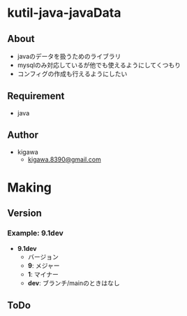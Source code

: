 # kutil-java-javaData

## About

* javaのデータを扱うためのライブラリ
* mysqlのみ対応しているが他でも使えるようにしてくつもり
* コンフィグの作成も行えるようにしたい

## Requirement

* java

## Author

* kigawa
    * kigawa.8390@gmail.com

# Making

## Version

### Example: 9.1dev

* **9.1dev**
    * バージョン
    * **9**: メジャー
    * **1**: マイナー
    * **dev**: ブランチ/mainのときはなし

## ToDo
